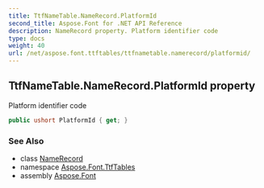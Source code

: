 ```yaml
---
title: TtfNameTable.NameRecord.PlatformId
second_title: Aspose.Font for .NET API Reference
description: NameRecord property. Platform identifier code
type: docs
weight: 40
url: /net/aspose.font.ttftables/ttfnametable.namerecord/platformid/
---
```

## TtfNameTable.NameRecord.PlatformId property

Platform identifier code

```csharp
public ushort PlatformId { get; }
```

### See Also

* class [NameRecord](../)
* namespace [Aspose.Font.TtfTables](../../ttfnametable.namerecord/)
* assembly [Aspose.Font](../../../)


